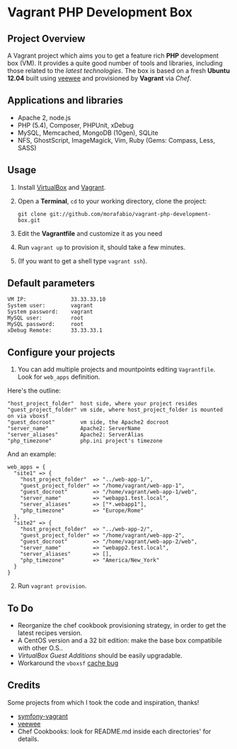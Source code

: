 Vagrant PHP Development Box
========================

## Project Overview

A Vagrant project which aims you to get a feature rich **PHP** development box (VM). It provides a quite good number of tools and libraries, including those related to the *latest technologies*. The box is based on a fresh **Ubuntu 12.04** built using [veewee](https://github.com/jedi4ever/veewee) and provisioned by **Vagrant** via *Chef*.

## Applications and libraries

 - Apache 2, node.js
 - PHP (5.4), Composer, PHPUnit, xDebug
 - MySQL, Memcached, MongoDB (10gen), SQLite
 - NFS, GhostScript, ImageMagick, Vim, Ruby (Gems: Compass, Less, SASS)

## Usage

1. Install [VirtualBox](http://www.virtualbox.com) and [Vagrant](http://vagrantup.com).

2. Open a **Terminal**, `cd` to your working directory, clone the project:

    `git clone git://github.com/morafabio/vagrant-php-development-box.git`

3. Edit the **Vagrantfile** and customize it as you need

4. Run `vagrant up` to provision it, should take a few minutes.

5. (If you want to get a shell type `vagrant ssh`).
 
## Default parameters

    VM IP:              33.33.33.10
    System user:        vagrant
    System password:    vagrant
    MySQL user:         root
    MySQL password:     root
    xDebug Remote:      33.33.33.1

## Configure your projects

 1. You can add multiple projects and mountpoints editing `Vagrantfile`. Look for `web_apps` definition.

Here's the outline:
  
    "host_project_folder"  host side, where your project resides
    "guest_project_folder" vm side, where host_project_folder is mounted on via vboxsf
    "guest_docroot"        vm side, the Apache2 docroot
    "server_name"          Apache2: ServerName
    "server_aliases"       Apache2: ServerAlias
    "php_timezone"         php.ini project's timezone

And an example:

    web_apps = {
      "site1" => {
        "host_project_folder"  => "../web-app-1/",
        "guest_project_folder" => "/home/vagrant/web-app-1",
        "guest_docroot"        => "/home/vagrant/web-app-1/web",
        "server_name"          => "webapp1.test.local",
        "server_aliases"       => ["*.webapp1"],
        "php_timezone"         => "Europe/Rome"
      },
      "site2" => {
        "host_project_folder"  => "../web-app-2/",
        "guest_project_folder" => "/home/vagrant/web-app-2",
        "guest_docroot"        => "/home/vagrant/web-app-2/web",
        "server_name"          => "webapp2.test.local",
        "server_aliases"       => [],
        "php_timezone"         => "America/New_York"
      }
    }

  2. Run `vagrant provision`.

## To Do
  
   - Reorganize the chef cookbook provisioning strategy, in order to get the latest recipes version.
   - A CentOS version and a 32 bit edition: make the base box compatibile with other O.S..
   - *VirtualBox Guest Additions* should be easily upgradable.
   - Workaround the `vboxsf` [cache bug](https://forums.virtualbox.org/viewtopic.php?f=3&t=33201)

## Credits

Some projects from which I took the code and inspiration, thanks!

 - [symfony-vagrant](https://github.com/simshaun/symfony-vagrant)
 - [veewee](https://github.com/jedi4ever/veewee)
 - Chef Cookbooks: look for README.md inside each directories' for details.

